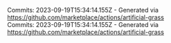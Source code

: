 Commits: 2023-09-19T15:34:14.155Z - Generated via https://github.com/marketplace/actions/artificial-grass
<br>
Commits: 2023-09-19T15:34:14.155Z - Generated via https://github.com/marketplace/actions/artificial-grass
<br>
